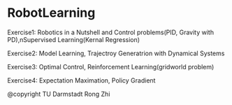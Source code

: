 # RobotLearning
Exercise1: Robotics in a Nutshell and Control problems(PID, Gravity with PD),nSupervised Learning(Kernal Regression)

Exercise2: Model Learning, Trajectroy Generatrion with Dynamical Systems

Exercise3: Optimal Control, Reinforcement Learning(gridworld problem)

Exercise4: Expectation Maximation, Policy Gradient

@copyright TU Darmstadt Rong Zhi
